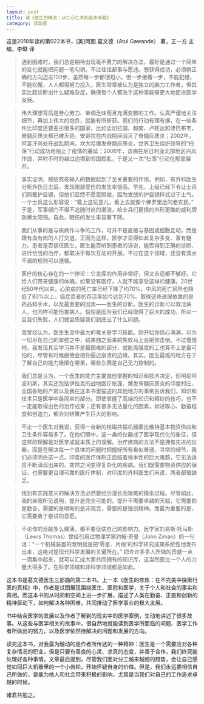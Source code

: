```yaml
---
layout: post
title: 读《医生的精进：从仁心仁术到追求卓越》
category: 读后感
---
```

这是2018年读的第022本书，[美]阿图.葛文德（Atul Gawande） 著，王一方 主编，李璐 译

>遇到困难时，我们总是期待出现毫不费力的解决办法，最好是通过一个简单的变化就能把问题一笔勾销。不过往往都事与愿违。想获得成功，必须朝正确的方向迈进100步，虽然每一步都很短小，但一步接着一步，不能犯错，不能松懈，人人都得努力投入，医生常常被认为是独立的脑力工作者，但其实比起诊断出什么疑难杂症，确保每个人都洗手这种事能够更大地促进医学发展。

>伟大理想背后是劳心劳力、单调乏味而且充满变数的工作。认真严谨地关注细节，再加上伟大的抱负，就能有所斩获。我们的行动有理有据，在一些条件比印度还要恶劣很多的国家，比如孟加拉国、越南、卢旺达和津巴布韦，脊髓灰质炎都已被灭绝。安哥拉在内战期间消灭了脊髓灰质炎；2002年，阿富汗尚处在战乱期间，坎大哈爆发脊髓灰质炎，世界卫生组织领导的“扫荡”行动成功地阻止了疫情的蔓延；2006年，该病在尼日利亚北部地区兴风作浪，并时不时的越过边境到邻国捣乱，于是又一次“扫荡”行动在那里展开。

>事实证明，那些熬夜输入的数据起到了至关重要的作用。例如，有外科医生分析外伤日志后，发现眼部受伤的发生率很高。早先，上级已经下令让士兵们佩戴护目镜，但他们显然不愿意照做，因为发放的护目镜样式过于土气。一个士兵这么形容说：“戴上这玩意儿，看上去就像个佛罗里达的老农民。” 于是，军事部门不得不追随时尚的潮流，给士兵们更换的外形更酷的威利牌防爆太阳镜。自此，眼伤的发生率显著下降。

>我们从事的是与疾病作斗争的工作，可并不是直接与基因或细胞互动，而是跟有血有肉的人打交道。正因为这样，医学才显得如此复杂多变、富有魅力。患者是否信任医生，医生能否听到患者的诉说，能否得到正确的诊断、进行恰当的治疗，都取决于每次互动的开展。不过在这个领域，还没有滴水不漏的规则可以遵循。

>医疗的核心存在的一个悖论：它发挥的作用非常好，但又永远都不够好。它给人们带来健康的体魄，如果没有医疗，人就不能享受这样的健康。20世纪50年代以来，心脏病的死亡率已经下降了约70%，中风的死亡风险也降低了80%以上，癌症患者的存活率如今达到70%。取得这些进展依靠的是药品和手术，以及最重要的因素——医生的诊断。医生的诊断可以救活病人，也同样可能伤害病人。恰恰是因为我们已经取得了巨大的成功，所以一旦我们失败，人们就会质疑我们到底出了什么问题。

>我曾经认为，医生生涯中最大的难关是学习技能。刚开始你信心满满，以为一切尽在自己的掌控之中，结果随之而来的失败马上会把你击倒。不过慢慢地，我发现其实学习并不是最困难的部分，就能高强度的工也算不上是最可怕的，尽管有时候疲倦会把你逼近崩溃的边缘。其实，医生最难的地方在于了解自己的能力极限在哪里，哪些东西是自己无力控制的。

>我们总是认为，一个医生的能力主要由他掌握的知识和技术决定，但明尼阿波利斯，其实还包括伊拉克的战地医疗帐篷、爆发脊髓灰质炎的印度村庄、全国各地的产房以及我在这本书里描述的其他地方的事例告诉我们，知识和技术只是医学中最简单的部分。即使掌握了高端的知识和精妙的技巧，也不一定能取得出色的治疗成果；还有很多无法量化的因素，如进取心、勤奋程度和创造力，都会对结果产生巨大的影响。

>不止一个医生对我说，获得一台新的核磁共振机器要比维持基本物资供应和卫生条件容易多了。在他们眼中，这一类的仪器成了医学现代化的象征，但这样的理解是对医学成就本质上的误解。治疗疾病的方法不是拥有先进的仪器，而是在解决每一个具体的问题时把握好所有看似普通、寻常的细节，我们必须明白这一点。印度的医疗体制正面临着根本性的巨大难题，它无法适应不断涌现出来的、突然之间变得复杂化的疾病。我们既需要物资供应的保证，也需要更合理可靠的医疗体制，对印度的外科医生们来说，两者都很缺乏。

>找到有实践意义的解决方法必然要经历漫长而艰难的摸索过程。尽管如此，我的亲眼所见说明，提升是完全可能的。提升不需要卓越的天赋，它需要的是勤奋，需要的是明晰的是非观念，需要的是独创精神。而最为重要的是，它需要勇于尝试的意愿。

>不论你的贡献多么微薄，都不要低估自己的影响力。医学家刘易斯·托马斯（Lewis Thomas）曾经引用过物理学家约翰·奇曼（John Ziman）的一句话：“一个机械装置的发明就是把‘零星、片段’的科学研究成果系统性地发布出来，这绝对是现代科学发展的关键所在。” 把许许多多人所做的贡献一点一滴集中起来，就可以汇成大家共同拥有的知识库，这当然要比一个人的力量大得多了。在科学领域和非科学领域都是如此。

这本书是葛文德医生三部曲的第二本书。上一本《医生的修炼：在不完美中探索行医的真相》中，作者是试图展现围绕医生、医院和医学，关于个人和社会的事实和真相。而这本书则从时间和空间上进一步扩展，描述了人类在勤奋、正直和创新的精神驱动下，如何解决各种困难，共同推动了医学事业的极大发展。

书中结合医学的发展以及作者了解到的现实中的医学案例，生动地讲述了很多故事。从这些与医学相关的故事中，很自然地就能读到医学所面临的问题、医学工作者所做出的努力，以及医学依然待解决的问题和发展的方向。

读完这本书，对我最为触动的是作者所传达的一种精神：医生是一个需要应对各种复杂情况的职业，但是只要有善良的心灵、求真的态度，并善于合作，我们终究能处理好各种事情。文章最后提到，尽管我们面对分工越来越细的趋势，会让自己感觉如同巨大机器里的一个小齿轮，开始怀疑自身的价值。但是，我们永远要相信自己所做的，是能为他人和社会带来积极的影响，尤其是当我们对自己的工作追求卓越的时候。

诸君共勉之。